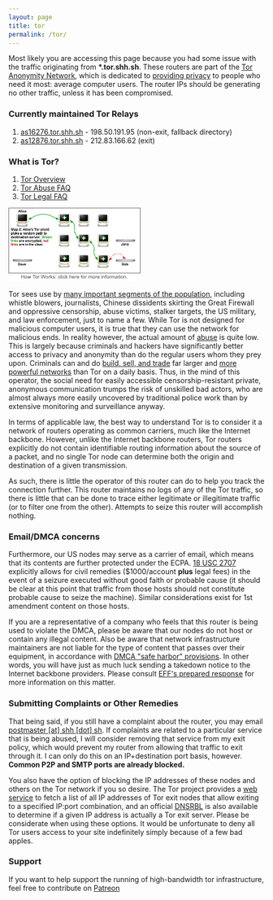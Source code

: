 ```yaml
---
layout: page
title: tor
permalink: /tor/
---
```


Most likely you are accessing this page because you had some issue with
the traffic originating from **\*.tor.shh.sh**. These routers are part of the
[Tor Anonymity Network](https://www.torproject.org/), which is
dedicated to [providing privacy](https://www.torproject.org/about/overview) to
people who need it most: average computer users. The
router IPs should be generating no other traffic, unless it has been
compromised.

### Currently maintained Tor Relays

1. [as16276.tor.shh.sh](https://metrics.torproject.org/rs.html#details/39F096961ED2576975C866D450373A9913AFDC92) - 198.50.191.95 (non-exit, fallback directory)
1. [as12876.tor.shh.sh](https://metrics.torproject.org/rs.html#details/D7082DB97E7F0481CBF4B88CA5F5683399E196A3) - 212.83.166.62 (exit)

### What is Tor?

1. [Tor Overview](https://www.torproject.org/about/overview)
1. [Tor Abuse FAQ](https://www.torproject.org/docs/faq-abuse)
1. [Tor Legal FAQ](https://www.torproject.org/eff/tor-legal-faq)

[![How Tor Works](tor.png)](https://www.torproject.org/about/overview)

Tor sees use by
[many important segments of the population](https://www.torproject.org/about/torusers),
including whistle blowers,
journalists, Chinese dissidents skirting the Great Firewall and oppressive
censorship, abuse victims, stalker targets, the US military, and law
enforcement, just to name a few.  While Tor is not designed for malicious
computer users, it is true that they can use the network for malicious ends.
In reality however, the actual amount of
[abuse](https://www.torproject.org/docs/faq-abuse) is quite low. This
is largely because criminals and hackers have significantly better access to
privacy and anonymity than do the regular users whom they prey upon. Criminals
can and do
[build, sell, and trade](http://voices.washingtonpost.com/securityfix/2008/08/web_fraud_20_tools.html)
far larger and
[more powerful networks](http://voices.washingtonpost.com/securityfix/2008/08/web_fraud_20_distributing_your.html)
than Tor on a daily basis. Thus, in the mind of this
operator, the social need for easily accessible censorship-resistant private,
anonymous communication trumps the risk of unskilled bad actors, who are
almost always more easily uncovered by traditional police work than by
extensive monitoring and surveillance anyway.

In terms of applicable law, the best way to understand Tor is to consider it a
network of routers operating as common carriers, much like the Internet
backbone. However, unlike the Internet backbone routers, Tor routers
explicitly do not contain identifiable routing information about the source of
a packet, and no single Tor node can determine both the origin and destination
of a given transmission.

As such, there is little the operator of this router can do to help you track
the connection further. This router maintains no logs of any of the Tor
traffic, so there is little that can be done to trace either legitimate or
illegitimate traffic (or to filter one from the other).  Attempts to
seize this router will accomplish nothing.

### Email/DMCA concerns

Furthermore, our US nodes may serve as a carrier of email, which means that
its contents are further protected under the ECPA.
[18 USC 2707](http://www.law.cornell.edu/uscode/text/18/2707)
explicitly allows for civil remedies ($1000/account **plus** legal fees)
in the event of a seizure executed without good faith or probable cause (it
should be clear at this point that traffic from those hosts should not
constitute probable cause to seize the
machine). Similar considerations exist for 1st amendment content on those hosts.

If you are a representative of a company who feels that this router is being
used to violate the DMCA, please be aware that our nodes do not host or
contain any illegal content. Also be aware that network infrastructure
maintainers are not liable for the type of content that passes over their
equipment, in accordance with
[DMCA "safe harbor" provisions](http://www.law.cornell.edu/uscode/text/17/512).
In other words, you will have just as much luck
sending a takedown notice to the Internet backbone providers. Please consult
[EFF's prepared response](https://www.torproject.org/eff/tor-dmca-response)
for more information on this matter.

### Submitting Complaints or Other Remedies

That being said, if you still have a complaint about the router,  you may
email [postmaster \[at\] shh \[dot\] sh](mailto:postmaster@shh.sh). If
complaints are related to a particular service that is being abused, I will
consider removing that service from my exit policy, which would prevent my
router from allowing that traffic to exit through it. I can only do this on an
IP+destination port basis, however. **Common P2P and SMTP ports are
already blocked.**

You also have the option of blocking the IP addresses of these nodes and others on
the Tor network if you so desire. The Tor project provides a
[web service](https://check.torproject.org/cgi-bin/TorBulkExitList.py)
to fetch a list of all IP addresses of Tor exit nodes that allow exiting to a
specified IP:port combination, and an official
[DNSRBL](https://www.torproject.org/tordnsel/dist/) is also available to
determine if a given IP address is actually a Tor exit server. Please
be considerate
when using these options. It would be unfortunate to deny all Tor users access
to your site indefinitely simply because of a few bad apples.

### Support

If you want to help support the running of high-bandwidth tor infrastructure, feel free to contribute on [Patreon](https://www.patreon.com/join/worldwise001/checkout?rid=5169021)
